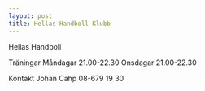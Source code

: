 ```yaml
---
layout: post
title: Hellas Handboll Klubb
---
```


Hellas Handboll

Träningar
Måndagar 21.00-22.30
Onsdagar 21.00-22.30

Kontakt
Johan Cahp 08-679 19 30
